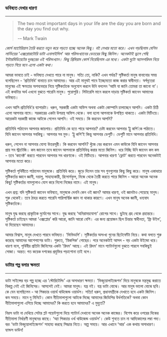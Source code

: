 ### ভবিষ্যত দেখার ধারণা

---

> The two most important days in your life are the day you are born and the day you find out why.
>
> -– Mark Twain

_কোর্স ম্যাটেরিয়াল তৈরি করতে নতুন করে পড়তে হচ্ছে অনেক কিছু। বই লেখার মতো করে। এখন পড়ছিলাম মেশিন লার্নিংয়ের ‘এক্সপ্লোরাটোরি ডাটা এনালাইসিস’  আর পরিসংখ্যানের ভেতরের কিছু জিনিস। অনেকটাই ভুলে গেছি ইন্টারমিডিয়েটের দুবছরের ওই পরিসংখ্যান। কিছু প্রিমিয়াম কোর্স নিয়েছিলাম এর মধ্যে। একটা দুটো অ্যালগরিদম নিয়ে পড়তে গিয়ে মনে এলো একটা কথা।_

আমরা ভাবতে চাই - ভবিষ্যত দেখতে পারে না মানুষ। সত্যি তো, নাকি? এখন পর্যন্ত? সৃষ্টিকর্তা মানুষ বানানোর সময় বলেছিলেন - ‘প্রতিনিধি’ বানাতে চান আমাদের। আর এই মানুষই পাবে ইচ্ছেমতো কাজ করার স্বাধীনতা। স্বর্গদূতেরা মানুষের এই ক্ষমতার অপব্যবহার নিয়ে সৃষ্টিকর্তাকে অনুযোগ করলে উনি বললেন ‘আমি যা জানি তোমরা তা জানো না’। এই কথাটার অর্থ এখনো বুঝতে পারেনি মানুষ। পুরোপুরি। লিটারেলি মানে করলে দাড়ায় সৃষ্টিকর্তা জানেন আমাদের ভবিষ্যত।

এখন আসি প্রতিনিধি’র ব্যাপারটা। ধরুন, সরকারী একটা অফিস অথবা একটা কোম্পানি চালাচ্ছেন আপনি। একটা চিঠি এলো আপনার নামে। সরকারের একটা উপরস্থ অফিস থেকে। বলা হলো আপনাকে উপস্থিত থাকতে। একটা মিটিংয়ে। আরেকটা দরকারী কাজে আটকে গেলেন আপনি। ওই সময়ে। কি করবেন আপনি?

প্রতিনিধি পাঠাবেন আপনার জায়গায়। প্রতিনিধি কে হতে পারে আপনার? চেষ্টা করবেন আপনার ‘ট্রু কপি’কে পাঠাতে। যিনি জানেন আপনার সবকিছু। আপনার সব মুভ। ‘ট্রু কপি’ই কিন্তু আপনার ডেপুটি। ডেপুটি মানে আপনার প্রতিনিধি।

ধরুন, পেলেন না আপনার যোগ্য উত্তরসূরী। কি করবেন আপনি? খুঁজে বের করবেন এমন কাউকে যিনি জানেন আপনার প্রায় সব স্ট্রাটেজি। কম জানেন তবে জানেন আপনাকে প্রতিনিধিত্ব করার মতো জিনিস। ধরে নিচ্ছি উনি জানেন কম কম - তবে ‘কানেক্ট’ করতে পারবেন আপনার সব ধারণাকে। ওই মিটিংয়ে। আপনার ধারণা ‘ফ্লোট’ করতে পারবেন অনেকটাই আপনার মতো করে।

সৃষ্টিকর্তা পৃথিবীতে পাঠালেন মানুষকে। প্রতিনিধি করে। জুড়ে দিলেন তার সব গুনগুলোর কিছু কিছু করে। মানুষ একাধারে সৃষ্টিকর্তার জ্ঞানে জ্ঞানী, দয়ালু, সাহায্যকারী, রিসোর্সফুল, নিজে থেকে তৈরী করতে পারে জিনিস - আরো অনেক অনেক কিছু! সৃষ্টিকর্তার নামগুলোও যোগ করে নিলো নিজের নামে। এই মানুষ।

এখন প্রশ্ন: যদি সৃষ্টিকর্তা জানেন ভবিষ্যত, মানুষকে দেননি কেন ওই জ্ঞান? আমার ধারণা, ওই জ্ঞানটাও পেয়েছে মানুষ। শুরু থেকেই। তবে ঠাহর করতে পারেনি পারিপার্শ্বিক জ্ঞান না থাকার কারণে। এখন মানুষ অনেক জ্ঞানী, ধন্যবাদ সৃষ্টিকর্তাকে।

মানুষ যুদ্ধ করছে প্রাকৃতিক দুর্যোগের সাথে। যুদ্ধ করছে ‘অনিরাময়যোগ্য’ রোগের সাথে। ছুটছে গ্রহ থেকে গ্রহান্তরে। সৃষ্টিকর্তা চাইছেন আমরা ‘এক্সপ্লোর’ করি আরো, জানি আরো বেশি। এর জন্য প্রয়োজন ছিল চিন্তার স্বাধীনতা, ‘ফ্রি উইল’, যা দিয়েছেন আমাদের।

আমার বিশ্বাস, মানুষ দেখতে পারবে ভবিষ্যত। ‘ভিভিডলি’। সৃষ্টিকর্তার অসংখ্য গুনের ছিটেফোঁটা নিয়ে। কথা বলতে শুরু করেছে আমাদের আশেপাশের ডাটা। শুরুতে, ‘স্নিকপিক’ গোছের। পরে অনেকটাই আসল - বড় একটা উইন্ডো ধরে। ধারণা বলে, পৃথিবীর প্রতিটা জিনিসের একটা 'রিদম' আছে। এই রিদম' মানে প্যাটার্নগুলো বুঝতে পারলে সবকিছুই সোজা। অন্তত: গত কয়েক দশকের প্রযুক্তির পড়াশোনা তাই বলে।

### ডাটার গল্প বলার ক্ষমতা

---

ডাটা সাইন্সের বড় গল্প হচ্ছে এর ‘স্টোরিটেলিং’ এর অসাধারণ ক্ষমতা। ‘ভিজ্যুয়ালাইজেশন’ দিয়ে মানুষকে মন্ত্রমুগ্ধ করাতে বিকল্প নেই এই জিনিসের। আসলেই নেই। আমরা মানুষ। যন্ত্র নই। যন্ত্র ডাটা বোঝে। আর মানুষ ভালো বোঝে ছবি। কে যেন বলেছিলেন - আ পিকচার ওয়ার্থ থাউজেন্ড ওয়ার্ডস। সত্যি! ধরুন, প্রধানমন্ত্রীকে দেখাতে হবে একটা জিনিস। কম সময়ে। মানে দু মিনিটে। কোন নীতিমালাগুলো আটকে দিচ্ছে আমাদের জিডিপির উর্ধগতিকে? অথবা কোন নীতিমালাগুলো এগিয়ে দিচ্ছে আমাদের? কি করতে হবে আমাদের? এ মুহুর্তে?

নিরস ডাটা না দেখিয়ে সেটার প্লট পয়েন্টগুলো দিয়ে প্যাটার্ন দেখানো অনেক অনেক কাজের। বিশেষ করে ওপরের দিকের নীতিমালা নির্ধারণী মানুষদের কাছে। ‘অ্যা পিকচার ওর্থ থাউজেন্ড ওয়ার্ডস’। কেউ শুনতে চান না আদ্যিকালের লম্বা গদ্য। বরং ‘ডাটা ভিজ্যুয়ালাইজেশন’ সাহায্য করছে সিদ্ধান্ত নিতে। অল্প সময়ে। আর এখানে ‘আর’ এক কথায় অসাধারণ। হ্যান্ডস ডাউন!

